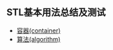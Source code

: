 ## STL基本用法总结及测试


* [容器(container)](https://github.com/steveLauwh/SGI-STL/tree/master/SGI-STL%20Test/container_test)
* [算法(algorithm)](https://github.com/steveLauwh/SGI-STL/tree/master/SGI-STL%20Test/algorithm_test)
